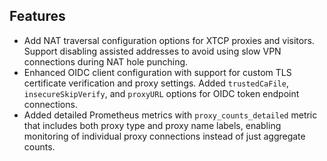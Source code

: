 ## Features

* Add NAT traversal configuration options for XTCP proxies and visitors. Support disabling assisted addresses to avoid using slow VPN connections during NAT hole punching.
* Enhanced OIDC client configuration with support for custom TLS certificate verification and proxy settings. Added `trustedCaFile`, `insecureSkipVerify`, and `proxyURL` options for OIDC token endpoint connections.
* Added detailed Prometheus metrics with `proxy_counts_detailed` metric that includes both proxy type and proxy name labels, enabling monitoring of individual proxy connections instead of just aggregate counts.
